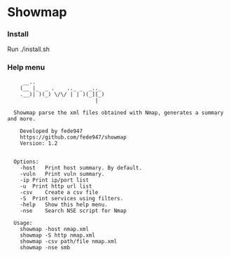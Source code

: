 # Showmap

### Install

Run
	./install.sh

### Help menu

		 __..                      
		(__ |_  _ .    .._ _  _.._ 
		.__)| )(_) \/\/ | | )(_][_)
		                        |  
		
	  Showmap parse the xml files obtained with Nmap, generates a summary and more.
	
		Developed by fede947
		https://github.com/fede947/showmap
		Version: 1.2
	
	
	  Options:
		-host	Print host summary. By default.
		-vuln	Print vuln summary.
		-ip	Print ip/port list
		-u	Print http url list
		-csv	Create a csv file
		-S	Print services using filters.
		-help	Show this help menu.
		-nse	Search NSE script for Nmap
	
	  Usage:
		showmap -host nmap.xml
		showmap -S http	nmap.xml
		showmap -csv path/file nmap.xml
		showmap -nse smb
